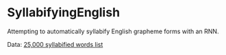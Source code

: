# SyllabifyingEnglish
Attempting to automatically syllabify English grapheme forms with an RNN. 

Data: [25,000 syllabified words list](https://github.com/gautesolheim/25000-syllabified-words-list)
